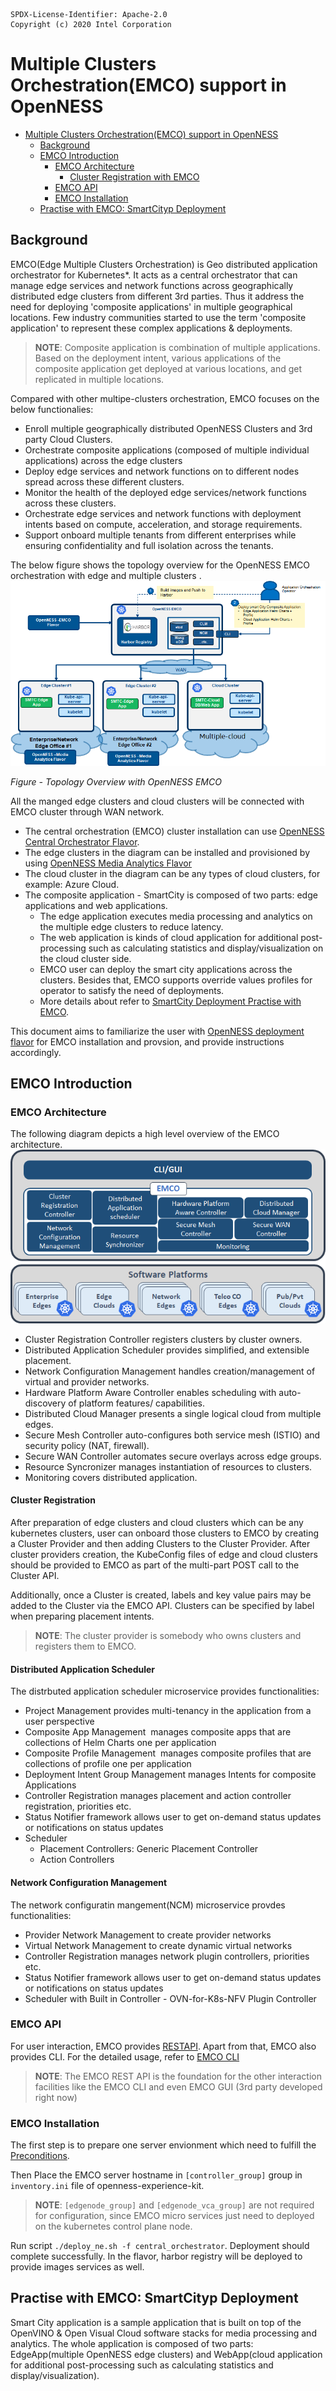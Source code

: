 ```text
SPDX-License-Identifier: Apache-2.0       
Copyright (c) 2020 Intel Corporation
```
# Multiple Clusters Orchestration(EMCO) support in OpenNESS

- [Multiple Clusters Orchestration(EMCO) support in OpenNESS](#emco-support-in-openness)
  - [Background](#background)
  - [EMCO Introduction](#emco-introduction)
    - [EMCO Architecture](#emco-architecture)
      - [Cluster Registration with EMCO](#cluster-registration)
    - [EMCO API](#emco-api)
    - [EMCO Installation](#emco-installation)
  - [Practise with EMCO: SmartCityp Deployment](#smartcity-deployment-with-emco)

## Background
EMCO(Edge Multiple Clusters Orchestration) is Geo distributed application orchestrator for Kubernetes\*. It acts as a central orchestrator that can manage edge services and network functions across geographically distributed edge clusters from different 3rd parties. Thus it address the need for deploying 'composite applications' in multiple geographical locations. Few industry communities started to use the term 'composite application' to represent these complex applications & deployments.
> **NOTE**: Composite application is combination of multiple applications. Based on the deployment intent, various applications of the composite application get deployed at various locations,  and get replicated in multiple locations.

Compared with other multipe-clusters orchestration, EMCO focuses on the below functionalies:
- Enroll multiple geographically distributed OpenNESS Clusters and 3rd party Cloud Clusters.
- Orchestrate composite applications (composed of multiple individual applications) across the edge clusters
- Deploy edge services and network functions on to different nodes spread across these different clusters.
- Monitor the health of the deployed edge services/network functions across these clusters.
- Orchestrate edge services and network functions with deployment intents based on compute, acceleration, and storage requirements.
- Support onboard multiple tenants from different enterprises while ensuring confidentiality and full isolation across the tenants.


The below figure shows the topology overview for the OpenNESS EMCO orchestration with edge and multiple clusters .
![OpenNESS EMCO](openness-emco-images/openness-emco-topology.png)

_Figure - Topology Overview with OpenNESS EMCO_

All the manged edge clusters and cloud clusters will be connected with EMCO cluster through WAN network. 
- The central orchestration (EMCO) cluster installation can use [OpenNESS Central Orchestrator Flavor](https://github.com/otcshare/specs/blob/master/doc/flavors.md). 
- The edge clusters in the diagram can be installed and provisioned by using [OpenNESS Media Analytics Flavor](https://github.com/otcshare/specs/blob/master/doc/flavors.md)
- The cloud cluster in the diagram can be any types of cloud clusters, for example: Azure Cloud.
- The composite application - SmartCity is composed of two parts: edge applications and web applications. 
  - The edge application executes media processing and analytics on the multiple edge clusters to reduce latency.
  - The web application is kinds of cloud application for additional post-processing such as calculating statistics and display/visualization on the cloud cluster side.
  - EMCO user can deploy the smart city applications across the clusters. Besides that, EMCO supports override values profiles for operator to satisfy the need of deployments. 
  - More details about refer to [SmartCity Deployment Practise with EMCO](#smartcity-deployment-with-emco).

This document aims to familiarize the user with [OpenNESS deployment flavor](https://github.com/otcshare/specs/blob/master/doc/flavors.md) for EMCO installation and provsion, and provide instructions accordingly.
## EMCO Introduction
### EMCO Architecture
The following diagram depicts a high level overview of the EMCO architecture.
![OpenNESS EMCO](openness-emco-images/openness-emco-arch.png)
  - Cluster Registration Controller registers clusters by cluster owners.
  - Distributed Application Scheduler provides simplified, and extensible placement.
  - Network Configuration Management handles creation/management of virtual and provider networks.
  - Hardware Platform Aware Controller enables scheduling with auto-discovery of platform features/ capabilities.
  - Distributed Cloud Manager presents a single logical cloud from multiple edges.
  - Secure Mesh Controller auto-configures both service mesh (ISTIO) and security policy (NAT, firewall).
  - Secure WAN Controller automates secure overlays across edge groups.
  - Resource Syncronizer manages instantiation of resources to clusters.
  - Monitoring covers distributed application.
 
#### Cluster Registration
After preparation of edge clusters and cloud clusters which can be any kubernetes clusters, user can onboard those clusters to EMCO by creating a Cluster Provider and then adding Clusters to the Cluster Provider. After cluster providers creation, the KubeConfig files of edge and cloud clusters should be provided to EMCO as part of the multi-part POST call to the Cluster API. 

Additionally, once a Cluster is created, labels and key value pairs may be added to the Cluster via the EMCO API.  Clusters can be specified by label when preparing placement intents.
> **NOTE**: The cluster provider is somebody who owns clusters and registers them to EMCO.
 
#### Distributed Application Scheduler
The distrbuted application scheduler microservice provides functionalities:
- Project Management provides multi-tenancy in the application from a user perspective
- Composite App Management  manages composite apps that are collections of Helm Charts one per application
- Composite Profile Management  manages composite profiles that are collections of profile one per application
- Deployment Intent Group Management manages Intents for composite Applications
- Controller Registration manages placement and action controller registration, priorities etc.
- Status Notifier framework allows user to get on-demand status updates or notifications on status updates
- Scheduler 
  - Placement Controllers: Generic Placement Controller 
  - Action Controllers

#### Network Configuration Management
The network configuratin mangement(NCM) microservice provdes functionalities:
- Provider Network Management to create provider networks 
- Virtual Network Management to create dynamic virtual networks 
- Controller Registration manages network plugin controllers, priorities etc.
- Status Notifier framework allows user to get on-demand status updates or notifications on status updates
- Scheduler with Built in Controller - OVN-for-K8s-NFV Plugin Controller


### EMCO API
For user interaction, EMCO provides [RESTAPI](https://github.com/otcshare/EMCO/blob/main/docs/emco_apis.yaml). Apart from that, EMCO also provides CLI. For the detailed usage, refer to [EMCO CLI](https://github.com/otcshare/EMCO/tree/main/src/tools/emcoctl)
> **NOTE**: The EMCO REST API is the foundation for the other interaction facilities like the EMCO CLI and even EMCO GUI (3rd party developed right now)

### EMCO Installation
The first step is to prepare one server envionment which need to fulfill the [Preconditions](https://github.com/otcshare/specs/blob/master/doc/getting-started/network-edge/controller-edge-node-setup.md#preconditions).

Then Place the EMCO server hostname in `[controller_group]` group in `inventory.ini` file of openness-experience-kit. 
> **NOTE**: `[edgenode_group]` and `[edgenode_vca_group]` are not required for configuration, since EMCO micro services just need to deployed on the kubernetes control plane node.

Run script `./deploy_ne.sh -f central_orchestrator`. Deployment should complete successfully. In the flavor, harbor registry will be deployed to provide images services as well.

## Practise with EMCO: SmartCityp Deployment
Smart City application is a sample application that is built on top of the OpenVINO & Open Visual Cloud software stacks for media processing and analytics. The whole application is composed of two parts: EdgeApp(multiple OpenNESS edge clusters) and WebApp(cloud application for additional post-processing such as calculating statistics and display/visualization). 
 
